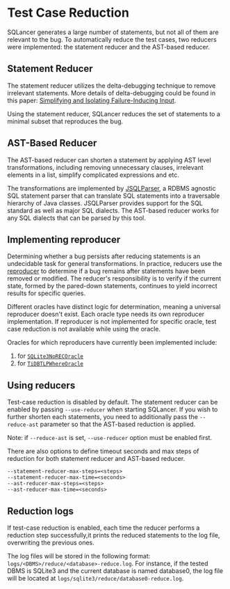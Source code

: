 # Test Case Reduction
SQLancer generates a large number of statements, but not all of them are relevant to the bug. To automatically reduce the test cases, two reducers were implemented: the statement reducer and the AST-based reducer.

## Statement Reducer
The statement reducer utilizes the delta-debugging technique to remove irrelevant statements. More details of delta-debugging could be found in this paper: [Simplifying and Isolating Failure-Inducing Input](https://www.cs.purdue.edu/homes/xyzhang/fall07/Papers/delta-debugging.pdf). 

Using the statement reducer, SQLancer reduces the set of statements to a minimal subset that reproduces the bug. 

## AST-Based Reducer
The AST-based reducer can shorten a statement by applying AST level transformations, including removing unnecessary clauses, irrelevant elements in a list, simplify complicated expressions and etc. 

The transformations are implemented by [JSQLParser](https://github.com/JSQLParser/JSqlParser), a RDBMS agnostic SQL statement parser that can translate SQL statements into a traversable hierarchy of Java classes. JSQLParser provides support for the SQL standard as well as major SQL dialects. The AST-based reducer works for any SQL dialects that can be parsed by this tool.

## Implementing reproducer
Determining whether a bug persists after reducing statements
is an undecidable task for general transformations.
In practice, reducers use the [reproducer](../src/sqlancer/Reproducer.java) to determine
if a bug remains after statements have been removed or modified.
The reducer's responsibility is to verify if the current state,
formed by the pared-down statements,
continues to yield incorrect results for specific queries.

Different oracles have distinct logic for determination,
meaning a universal reproducer doesn't exist.
Each oracle type needs its own reproducer implementation.
If reproducer is not implemented for specific oracle,
test case reduction is not available while using the oracle.

Oracles for which reproducers have currently been implemented include:
1. for [`SQLite3NoRECOracle`](../src/sqlancer/sqlite3/oracle/SQLite3NoRECOracle.java)
2. for [`TiDBTLPWhereOracle`](../src/sqlancer/tidb/oracle/TiDBTLPWhereOracle.java)

## Using reducers
Test-case reduction is disabled by default. The statement reducer can be enabled by passing `--use-reducer` when starting SQLancer. If you wish to further shorten each statements, you need to additionally pass the `--reduce-ast` parameter so that the AST-based reduction is applied. 

Note: if `--reduce-ast` is set, `--use-reducer` option must be enabled first.

There are also options to define timeout seconds and max steps of reduction for both statement reducer and AST-based reducer.

```
--statement-reducer-max-steps=<steps>
--statement-reducer-max-time=<seconds>
--ast-reducer-max-steps=<steps>
--ast-reducer-max-time=<seconds>
```

## Reduction logs
If test-case reduction is enabled, each time the reducer performs a reduction step successfully,it prints the reduced statements to the log file, overwriting the previous ones.

The log files will be stored in the following format: `logs/<DBMS>/reduce/<database>-reduce.log`. For instance, if the tested DBMS is SQLite3 and the current database is named database0, the log file will be located at `logs/sqlite3/reduce/database0-reduce.log`.
